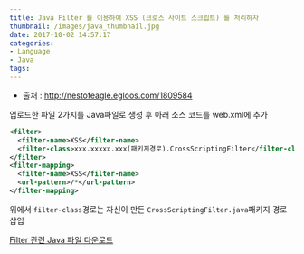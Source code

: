 ```yaml
---
title: Java Filter 를 이용하여 XSS (크로스 사이트 스크립트) 를 처리하자
thumbnail: /images/java_thumbnail.jpg
date: 2017-10-02 14:57:17
categories:
- Language
- Java
tags:
---
```

- 출처 : http://nestofeagle.egloos.com/1809584

업로드한 파일 2가지를 Java파일로 생성 후 아래 소스 코드를 web.xml에 추가
~~~xml
<filter>
  <filter-name>XSS</filter-name>
  <filter-class>xxx.xxxxx.xxx(패키지경로).CrossScriptingFilter</filter-class>
</filter>
<filter-mapping>
  <filter-name>XSS</filter-name>
  <url-pattern>/*</url-pattern>
</filter-mapping>
~~~

위에서 ``filter-class``경로는 자신이 만든 ``CrossScriptingFilter.java``패키지 경로 삽입

[Filter 관련 Java 파일 다운로드](https://yeop-blog.github.io/downloads/Filter.zip)
